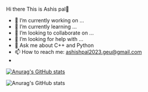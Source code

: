  Hi there  This is Ashis pal👋


- 🔭 I’m currently working on ...
- 🌱 I’m currently learning ...
- 👯 I’m looking to collaborate on ...
- 🤔 I’m looking for help with ...
- 💬 Ask me about C++ and Python
- 📫 How to reach me: ashishpal2023.geu@gmail.com
-
[![Anurag's GitHub stats](https://github-readme-stats.vercel.app/api?username=AshishPal18)](https://github.com/AshishPal18/github-readme-stats)

![Anurag's GitHub stats](https://github-readme-stats.vercel.app/api?username=AshishPal18&show_icons=true&theme=radical)

